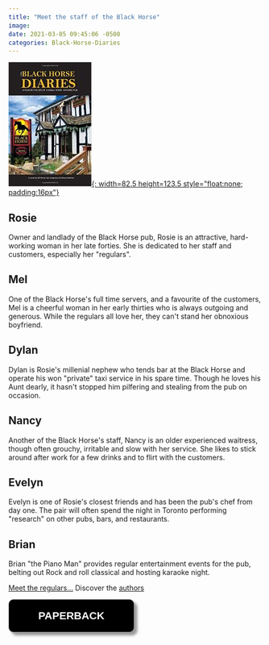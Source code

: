 ```yaml
---
title: "Meet the staff of the Black Horse"
image:
date: 2021-03-05 09:45:06 -0500
categories: Black-Horse-Diaries
---
```



[![Black Horse Diaries](/images/img-books-bh-1.jpg){: width=82.5 height=123.5 style="float:none; padding:16px"}](http://www.amazon.ca/Black-Horse-Diaries-Small-Ontario/dp/169338549X/ref=pd_sim_1?pd_rd_w=rYCm9&pf_rd_p=ee332eae-116a-4f86-a77d-d3527e938650&pf_rd_r=PFWYKQX3Q18FTCHFADSB&pd_rd_r=b9eaad20-d5fd-47a4-aa70-5020c23dfb8a&pd_rd_wg=6097R&pd_rd_i=169338549X&psc=1)


## Rosie

Owner and landlady of the Black Horse pub, Rosie is an attractive, hard-working woman in her late forties. She is dedicated to her staff and customers, especially her "regulars".


## Mel

One of the Black Horse's full time servers, and a favourite of the customers, Mel is a cheerful woman in her early thirties who is always outgoing and generous. While the regulars all love her, they can't stand her obnoxious boyfriend.


## Dylan

Dylan is Rosie's millenial nephew who tends bar at the Black Horse and operate his won "private" taxi service in his spare time. Though he loves his Aunt dearly, it hasn't stopped him pilfering and stealing from the pub on occasion.


## Nancy

Another of the Black Horse's staff, Nancy is an older experienced waitress, though often grouchy, irritable and slow with her service. She likes to stick around after work for a few drinks and to flirt with the customers.


## Evelyn

Evelyn is one of Rosie's closest friends and has been the pub's chef from day one. The pair will often spend the night in Toronto performing "research" on other pubs, bars, and restaurants.


## Brian

Brian "the Piano Man" provides regular entertainment events for the pub, belting out Rock and roll classical and hosting karaoke night.


[Meet the regulars...]()
Discover the [authors]()

<form>
<input style="width: 250px; padding: 20px; cursor: pointer; box-shadow: 6px 6px 5px; #999; -webkit-box-shadow: 6px 6px 5px #999; -moz-box-shadow: 6px 6px 5px #999; font-weight: bold; background: #000000; color: #fff; border-radius: 10px; border: 1px solid #999; font-size: 150%;" type="button" value="PAPERBACK" onclick="window.location.href='http://www.amazon.ca/Black-Horse-Diaries-Small-Ontario/dp/169338549X/ref=pd_sim_1?pd_rd_w=rYCm9&pf_rd_p=ee332eae-116a-4f86-a77d-d3527e938650&pf_rd_r=PFWYKQX3Q18FTCHFADSB&pd_rd_r=b9eaad20-d5fd-47a4-aa70-5020c23dfb8a&pd_rd_wg=6097R&pd_rd_i=169338549X&psc=1'" />
</form>
